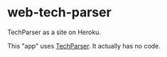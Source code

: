 web-tech-parser
===============

TechParser as a site on Heroku.

This "app" uses [TechParser](https://github.com/SPython/tech-parser).
It actually has no code.
